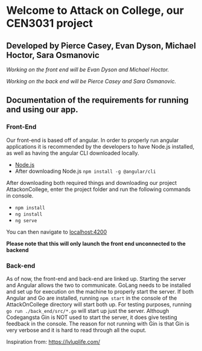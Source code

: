 # Welcome to Attack on College, our CEN3031 project

## Developed by Pierce Casey, Evan Dyson, Michael Hoctor, Sara Osmanovic

*Working on the front end will be Evan Dyson and Michael Hoctor.*

*Working on the back end will be Pierce Casey and Sara Osmanovic.*

## Documentation of the requirements for running and using our app.

### Front-End
Our front-end is based off of angular. 
In order to properly run angular applications it is recommended by the developers to have Node.js installed, as well as having the angular CLI downloaded locally.

* [Node.js](https://nodejs.org/en)
* After downloading Node.js ``` npm install -g @angular/cli ```

After downloading both required things and downloading our project AttackonCollege, enter the project folder and run the following commands in console.

* ``` npm install ```
* ``` ng install ```
* ``` ng serve ```

You can then navigate to [localhost:4200](localhost:4200)

**Please note that this will only launch the front end unconnected to the backend**


### Back-end

As of now, the front-end and back-end are linked up. Starting the server and Angular allows the two to communicate. GoLang needs to be installed and set up for execution on the machine to properly start the server. If both Angular and Go are installed, running ```npm start``` in the console of the AttackOnCollege directory will start both up. For testing purposes, running ```go run ./back_end/src/*.go``` will start up just the server. Although Codegangsta Gin is NOT used to start the server, it does give testing feedback in the console. The reason for not running with Gin is that Gin is very verbose and it is hard to read through all the ouput.


Inspiration from: https://lvluplife.com/
